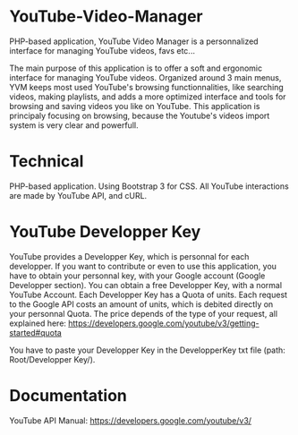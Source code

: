 # YouTube-Video-Manager
PHP-based application, YouTube Video Manager is a personnalized interface for managing YouTube videos, favs etc...

The main purpose of this application is to offer a soft and ergonomic interface for managing YouTube videos. Organized around 3 main menus, YVM keeps most used YouTube's browsing functionnalities, like searching videos, making playlists, and adds a more optimized interface and tools for browsing and saving videos you like on YouTube. This application is principaly focusing on browsing, because the Youtube's videos import system is very clear and powerfull. 

# Technical

PHP-based application. Using Bootstrap 3 for CSS. All YouTube interactions are made by YouTube API, and cURL. 

# YouTube Developper Key

YouTube provides a Developper Key, which is personnal for each developper. If you want to contribute or even to use this application, you have to obtain your personnal key, with your Google account (Google Developper section). You can obtain a free Developper Key, with a normal YouTube Account. Each Developper Key has a Quota of units. Each request to the Google API costs an amount of units, which is debited directly on your personnal Quota. The price depends of the type of your request, all explained here: https://developers.google.com/youtube/v3/getting-started#quota

You have to paste your Developper Key in the DevelopperKey txt file (path: Root/Developper Key/).

# Documentation

YouTube API Manual:
https://developers.google.com/youtube/v3/

